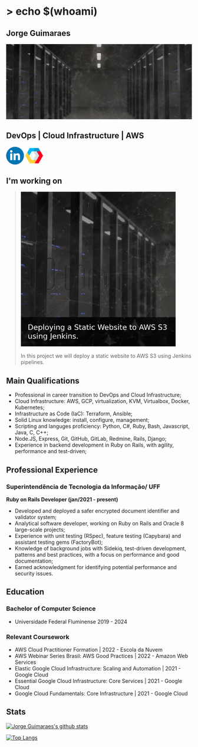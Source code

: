 # > echo $(whoami)

## Jorge Guimaraes

![Header][header-img]
## DevOps | Cloud Infrastructure | AWS

[![Linkedin][linkedin-img]][linkedin-link]
[![GCP][gcp-img]][gcp-link]

## I'm working on

> ![Jenkins S3][proj-jenkins-s3]
>
> In this project we will deploy a static website to AWS S3 using Jenkins pipelines.

## Main Qualifications

* Professional in career transition to DevOps and Cloud Infrastructure;
* Cloud Infrastructure: AWS, GCP, virtualization, KVM, Virtualbox, Docker, Kubernetes;
* Infrastructure as Code (IaC): Terraform, Ansible;
* Solid Linux knowledge: install, configure, management;
* Scripting and languges proficiency: Python, C#, Ruby, Bash, Javascript, Java, C, C++;
* Node.JS, Express, Git, GitHub, GitLab, Redmine, Rails, Django;
* Experience in backend development in Ruby on Rails, with agility, performance and test-driven;

## Professional Experience

### Superintendência de Tecnologia da Informação/ UFF

**Ruby on Rails Developer (jan/2021 - present)**

* Developed and deployed a safer encrypted document identifier and validator system;
* Analytical software developer, working on Ruby on Rails and Oracle 8 large-scale projects;
* Experience with unit testing (RSpec), feature testing (Capybara) and assistant testing gems (FactoryBot);
* Knowledge of background jobs with Sidekiq, test-driven development, patterns and best practices, with a focus on performance and good documentation;
* Earned acknowledgment for identifying potential performance and security issues.

## Education

### Bachelor of Computer Science

* Universidade Federal Fluminense							2019 - 2024

### Relevant Coursework

* AWS Cloud Practitioner Formation | 2022 - Escola da Nuvem
* AWS Webinar Series Brasil: AWS Good Practices | 2022 - Amazon Web Services
* Elastic Google Cloud Infrastructure: Scaling and Automation | 2021 - Google Cloud
* Essential Google Cloud Infrastructure: Core Services | 2021 - Google Cloud
* Google Cloud Fundamentals: Core Infrastructure | 2021 - Google Cloud

## Stats

[![Jorge Guimaraes's github stats](https://github-readme-stats.vercel.app/api?username=JorgeMGuimaraes&count_private=true&show_icons=true&theme=tokyonight)](https://github.com/JorgeMGuimaraes)

[![Top Langs](https://github-readme-stats.vercel.app/api/top-langs/?username=JorgeMGuimaraes&count_private=true&theme=tokyonight)](https://github.com/JorgeMGuimaraes?tab=repositories)

[proj-jenkins-s3]: https://raw.githubusercontent.com/JorgeMGuimaraes/devops-jenkins-s3/main/docs/images/card.jpg

[header-img]: /images/header.jpg
[linkedin-img]: images/linkedin.png
[gcp-img]: images/google-cloud.png

[linkedin-link]: https://www.linkedin.com/in/jorgedev/
[gcp-link]: https://www.cloudskillsboost.google/public_profiles/9abd153e-d0ce-447a-b747-c16a1eb75864

